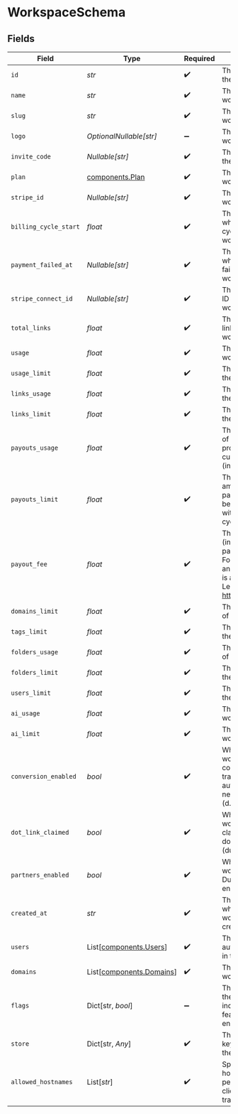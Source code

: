 # WorkspaceSchema


## Fields

| Field                                                                                                                                             | Type                                                                                                                                              | Required                                                                                                                                          | Description                                                                                                                                       | Example                                                                                                                                           |
| ------------------------------------------------------------------------------------------------------------------------------------------------- | ------------------------------------------------------------------------------------------------------------------------------------------------- | ------------------------------------------------------------------------------------------------------------------------------------------------- | ------------------------------------------------------------------------------------------------------------------------------------------------- | ------------------------------------------------------------------------------------------------------------------------------------------------- |
| `id`                                                                                                                                              | *str*                                                                                                                                             | :heavy_check_mark:                                                                                                                                | The unique ID of the workspace.                                                                                                                   |                                                                                                                                                   |
| `name`                                                                                                                                            | *str*                                                                                                                                             | :heavy_check_mark:                                                                                                                                | The name of the workspace.                                                                                                                        |                                                                                                                                                   |
| `slug`                                                                                                                                            | *str*                                                                                                                                             | :heavy_check_mark:                                                                                                                                | The slug of the workspace.                                                                                                                        |                                                                                                                                                   |
| `logo`                                                                                                                                            | *OptionalNullable[str]*                                                                                                                           | :heavy_minus_sign:                                                                                                                                | The logo of the workspace.                                                                                                                        |                                                                                                                                                   |
| `invite_code`                                                                                                                                     | *Nullable[str]*                                                                                                                                   | :heavy_check_mark:                                                                                                                                | The invite code of the workspace.                                                                                                                 |                                                                                                                                                   |
| `plan`                                                                                                                                            | [components.Plan](../../models/components/plan.md)                                                                                                | :heavy_check_mark:                                                                                                                                | The plan of the workspace.                                                                                                                        |                                                                                                                                                   |
| `stripe_id`                                                                                                                                       | *Nullable[str]*                                                                                                                                   | :heavy_check_mark:                                                                                                                                | The Stripe ID of the workspace.                                                                                                                   |                                                                                                                                                   |
| `billing_cycle_start`                                                                                                                             | *float*                                                                                                                                           | :heavy_check_mark:                                                                                                                                | The date and time when the billing cycle starts for the workspace.                                                                                |                                                                                                                                                   |
| `payment_failed_at`                                                                                                                               | *Nullable[str]*                                                                                                                                   | :heavy_check_mark:                                                                                                                                | The date and time when the payment failed for the workspace.                                                                                      |                                                                                                                                                   |
| `stripe_connect_id`                                                                                                                               | *Nullable[str]*                                                                                                                                   | :heavy_check_mark:                                                                                                                                | The Stripe Connect ID of the workspace.                                                                                                           |                                                                                                                                                   |
| `total_links`                                                                                                                                     | *float*                                                                                                                                           | :heavy_check_mark:                                                                                                                                | The total number of links in the workspace.                                                                                                       |                                                                                                                                                   |
| `usage`                                                                                                                                           | *float*                                                                                                                                           | :heavy_check_mark:                                                                                                                                | The usage of the workspace.                                                                                                                       |                                                                                                                                                   |
| `usage_limit`                                                                                                                                     | *float*                                                                                                                                           | :heavy_check_mark:                                                                                                                                | The usage limit of the workspace.                                                                                                                 |                                                                                                                                                   |
| `links_usage`                                                                                                                                     | *float*                                                                                                                                           | :heavy_check_mark:                                                                                                                                | The links usage of the workspace.                                                                                                                 |                                                                                                                                                   |
| `links_limit`                                                                                                                                     | *float*                                                                                                                                           | :heavy_check_mark:                                                                                                                                | The links limit of the workspace.                                                                                                                 |                                                                                                                                                   |
| `payouts_usage`                                                                                                                                   | *float*                                                                                                                                           | :heavy_check_mark:                                                                                                                                | The dollar amount of partner payouts processed in the current billing cycle (in cents).                                                           |                                                                                                                                                   |
| `payouts_limit`                                                                                                                                   | *float*                                                                                                                                           | :heavy_check_mark:                                                                                                                                | The max dollar amount of partner payouts that can be processed within a billing cycle (in cents).                                                 |                                                                                                                                                   |
| `payout_fee`                                                                                                                                      | *float*                                                                                                                                           | :heavy_check_mark:                                                                                                                                | The processing fee (in decimals) for partner payouts. For card payments, an additional 0.03 is added to the fee. Learn more: https://d.to/payouts |                                                                                                                                                   |
| `domains_limit`                                                                                                                                   | *float*                                                                                                                                           | :heavy_check_mark:                                                                                                                                | The domains limit of the workspace.                                                                                                               |                                                                                                                                                   |
| `tags_limit`                                                                                                                                      | *float*                                                                                                                                           | :heavy_check_mark:                                                                                                                                | The tags limit of the workspace.                                                                                                                  |                                                                                                                                                   |
| `folders_usage`                                                                                                                                   | *float*                                                                                                                                           | :heavy_check_mark:                                                                                                                                | The folders usage of the workspace.                                                                                                               |                                                                                                                                                   |
| `folders_limit`                                                                                                                                   | *float*                                                                                                                                           | :heavy_check_mark:                                                                                                                                | The folders limit of the workspace.                                                                                                               |                                                                                                                                                   |
| `users_limit`                                                                                                                                     | *float*                                                                                                                                           | :heavy_check_mark:                                                                                                                                | The users limit of the workspace.                                                                                                                 |                                                                                                                                                   |
| `ai_usage`                                                                                                                                        | *float*                                                                                                                                           | :heavy_check_mark:                                                                                                                                | The AI usage of the workspace.                                                                                                                    |                                                                                                                                                   |
| `ai_limit`                                                                                                                                        | *float*                                                                                                                                           | :heavy_check_mark:                                                                                                                                | The AI limit of the workspace.                                                                                                                    |                                                                                                                                                   |
| `conversion_enabled`                                                                                                                              | *bool*                                                                                                                                            | :heavy_check_mark:                                                                                                                                | Whether the workspace has conversion tracking enabled automatically for new links (d.to/conversions).                                             |                                                                                                                                                   |
| `dot_link_claimed`                                                                                                                                | *bool*                                                                                                                                            | :heavy_check_mark:                                                                                                                                | Whether the workspace has claimed a free .link domain. (dub.link/free)                                                                            |                                                                                                                                                   |
| `partners_enabled`                                                                                                                                | *bool*                                                                                                                                            | :heavy_check_mark:                                                                                                                                | Whether the workspace has Dub Partners enabled.                                                                                                   |                                                                                                                                                   |
| `created_at`                                                                                                                                      | *str*                                                                                                                                             | :heavy_check_mark:                                                                                                                                | The date and time when the workspace was created.                                                                                                 |                                                                                                                                                   |
| `users`                                                                                                                                           | List[[components.Users](../../models/components/users.md)]                                                                                        | :heavy_check_mark:                                                                                                                                | The role of the authenticated user in the workspace.                                                                                              |                                                                                                                                                   |
| `domains`                                                                                                                                         | List[[components.Domains](../../models/components/domains.md)]                                                                                    | :heavy_check_mark:                                                                                                                                | The domains of the workspace.                                                                                                                     |                                                                                                                                                   |
| `flags`                                                                                                                                           | Dict[str, *bool*]                                                                                                                                 | :heavy_minus_sign:                                                                                                                                | The feature flags of the workspace, indicating which features are enabled.                                                                        |                                                                                                                                                   |
| `store`                                                                                                                                           | Dict[str, *Any*]                                                                                                                                  | :heavy_check_mark:                                                                                                                                | The miscellaneous key-value store of the workspace.                                                                                               |                                                                                                                                                   |
| `allowed_hostnames`                                                                                                                               | List[*str*]                                                                                                                                       | :heavy_check_mark:                                                                                                                                | Specifies hostnames permitted for client-side click tracking.                                                                                     | [<br/>"dub.sh"<br/>]                                                                                                                              |